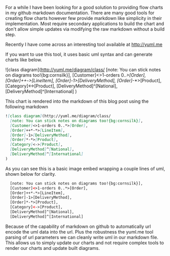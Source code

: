 For a while I have been looking for a good solution to providing flow charts in my github markdown documentation.
There are many good tools for creating flow charts however few provide markdown like simplicity in their implementation.
Most require secondary applications to build the chart and don't allow simple updates via modifying the raw markdown
without a build step. 

Recently I have come across an interesting tool available at http://yuml.me

If you want to use this tool, it uses basic uml syntax and can generate charts like below.

![class diagram](http://yuml.me/diagram/class/
  [note: You can stick notes on diagrams too!{bg:cornsilk}],
  [Customer]<>1-orders 0..*>[Order], 
  [Order]++*-*>[LineItem], 
  [Order]-1>[DeliveryMethod], 
  [Order]*-*>[Product], 
  [Category]<->[Product], 
  [DeliveryMethod]^[National], 
  [DeliveryMethod]^[International]
)

This chart is rendered into the markdown of this blog post using the following markdown

```md
![class diagram](http://yuml.me/diagram/class/
  [note: You can stick notes on diagrams too!{bg:cornsilk}],
  [Customer]<>1-orders 0..*>[Order], 
  [Order]++*-*>[LineItem], 
  [Order]-1>[DeliveryMethod], 
  [Order]*-*>[Product], 
  [Category]<->[Product], 
  [DeliveryMethod]^[National], 
  [DeliveryMethod]^[International]
)
```

As you can see this is a basic image embed wrapping a couple lines of uml, shown below for clarity.

```xml
  [note: You can stick notes on diagrams too!{bg:cornsilk}],
  [Customer]<>1-orders 0..*>[Order], 
  [Order]++*-*>[LineItem], 
  [Order]-1>[DeliveryMethod], 
  [Order]*-*>[Product], 
  [Category]<->[Product], 
  [DeliveryMethod]^[National], 
  [DeliveryMethod]^[International]
```

Because of the capability of markdown on github to automatically url encode the uml data into the url.  Plus the robustness the yuml.me tool parsing of url parameters we can cleanly write uml in our markdown file.  This allows us to simply update our charts and not require complex tools to render our charts and update built diagrams.

